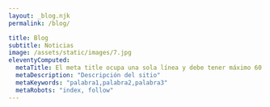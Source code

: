 ```yaml
---
layout: _blog.njk
permalink: /blog/

title: Blog
subtitle: Noticias
image: /assets/static/images/7.jpg
eleventyComputed:
  metaTitle: El meta title ocupa una sola línea y debe tener máximo 60 caracteres, El meta title ofrece a los usuarios una vista rápida sobre el contenido de la web en los resultados de búsqueda. Por tanto, resulta fundamental que nuestro título SEO, además de descriptivo sea atractivo 
  metaDescription: "Descripción del sitio"
  metaKeywords: "palabra1,palabra2,palabra3"
  metaRobots: "index, follow"
---
```


